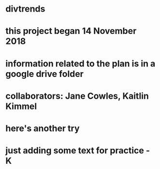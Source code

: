 # divtrends
# this project began 14 November 2018
# information related to the plan is in a google drive folder
# collaborators: Jane Cowles, Kaitlin Kimmel

# here's another try

# just adding some text for practice - K